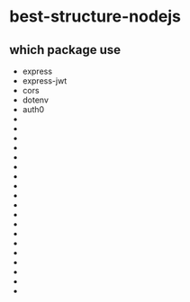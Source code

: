 # best-structure-nodejs

## which package use 
- express
- express-jwt
- cors
- dotenv
- auth0
- 
- 
- 
- 
- 
- 
- 
- 
- 
- 
- 
- 
- 
- 
- 
- 
- 
- 
- 
